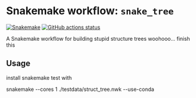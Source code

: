 # Snakemake workflow: `snake_tree`

[![Snakemake](https://img.shields.io/badge/snakemake-≥6.3.0-brightgreen.svg)](https://snakemake.github.io)
[![GitHub actions status](https://github.com/<owner>/<repo>/workflows/Tests/badge.svg?branch=main)](https://github.com/<owner>/<repo>/actions?query=branch%3Amain+workflow%3ATests)


A Snakemake workflow for building stupid structure trees woohooo... finish this


## Usage

install snakemake
test with 

snakemake --cores 1 ./testdata/struct_tree.nwk --use-conda
